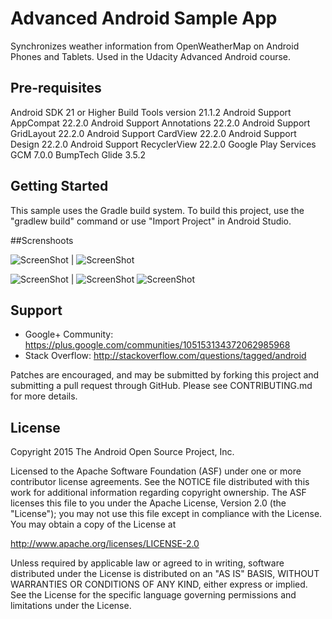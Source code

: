 Advanced Android Sample App
===================================

Synchronizes weather information from OpenWeatherMap on Android Phones and Tablets. Used in the Udacity Advanced Android course.

Pre-requisites
--------------
Android SDK 21 or Higher
Build Tools version 21.1.2
Android Support AppCompat 22.2.0
Android Support Annotations 22.2.0
Android Support GridLayout 22.2.0
Android Support CardView 22.2.0
Android Support Design 22.2.0
Android Support RecyclerView 22.2.0
Google Play Services GCM 7.0.0
BumpTech Glide 3.5.2


Getting Started
---------------
This sample uses the Gradle build system.  To build this project, use the
"gradlew build" command or use "Import Project" in Android Studio.


##Screnshoots

![ScreenShot](Udacity-ubiquitous/unsplashwatchface/Screenshot/02.jpg) | ![ScreenShot](https://github.com/aarifi/Make-Your-App-Material/blob/master/XYZReader/ScreenShot/2.png?raw=true)


![ScreenShot](https://github.com/aarifi/Make-Your-App-Material/blob/master/XYZReader/ScreenShot/3.png?raw=true) | ![ScreenShot](https://github.com/aarifi/Make-Your-App-Material/blob/master/XYZReader/ScreenShot/4.png?raw=true)  ![ScreenShot](https://github.com/aarifi/Make-Your-App-Material/blob/master/XYZReader/ScreenShot/5.png?raw=true)

Support
-------

- Google+ Community: https://plus.google.com/communities/105153134372062985968
- Stack Overflow: http://stackoverflow.com/questions/tagged/android

Patches are encouraged, and may be submitted by forking this project and
submitting a pull request through GitHub. Please see CONTRIBUTING.md for more details.

License
-------
Copyright 2015 The Android Open Source Project, Inc.

Licensed to the Apache Software Foundation (ASF) under one or more contributor
license agreements.  See the NOTICE file distributed with this work for
additional information regarding copyright ownership.  The ASF licenses this
file to you under the Apache License, Version 2.0 (the "License"); you may not
use this file except in compliance with the License.  You may obtain a copy of
the License at

http://www.apache.org/licenses/LICENSE-2.0

Unless required by applicable law or agreed to in writing, software
distributed under the License is distributed on an "AS IS" BASIS, WITHOUT
WARRANTIES OR CONDITIONS OF ANY KIND, either express or implied.  See the
License for the specific language governing permissions and limitations under
the License.

